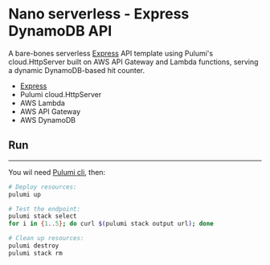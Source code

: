 # Nano serverless - Express DynamoDB API

A bare-bones serverless [Express](https://expressjs.com/) API template using Pulumi's cloud.HttpServer built on AWS API Gateway and Lambda functions, serving a dynamic DynamoDB-based hit counter.

- [Express](https://expressjs.com/)
- Pulumi cloud.HttpServer
- AWS Lambda
- AWS API Gateway
- AWS DynamoDB

## Run

---

You wil need [Pulumi cli](https://www.pulumi.com/docs/get-started/install/), then:

```bash
# Deploy resources:
pulumi up

# Test the endpoint:
pulumi stack select
for i in {1..5}; do curl $(pulumi stack output url); done

# Clean up resources:
pulumi destroy
pulumi stack rm
```
